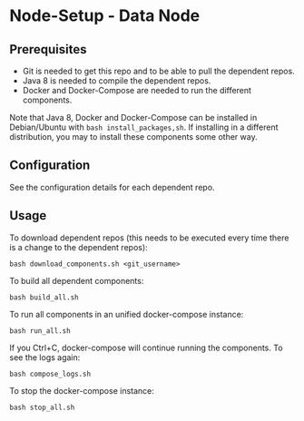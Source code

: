 # Node-Setup - Data Node

## Prerequisites
- Git is needed to get this repo and to be able to pull the dependent repos.
- Java 8 is needed to compile the dependent repos.
- Docker and Docker-Compose are needed to run the different components.

Note that Java 8, Docker and Docker-Compose can be installed in Debian/Ubuntu with `bash install_packages,sh`. If installing in a different distribution, you may to install these components some other way.

## Configuration
See the configuration details for each dependent repo.

## Usage
To download dependent repos (this needs to be executed every time there is a change to the dependent repos):

`bash download_components.sh <git_username>`

To build all dependent components:

`bash build_all.sh`

To run all components in an unified docker-compose instance:

`bash run_all.sh`

If you Ctrl+C, docker-compose will continue running the components. To see the logs again:

`bash compose_logs.sh`

To stop the docker-compose instance:

`bash stop_all.sh`

